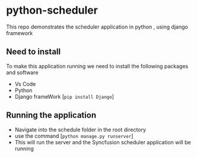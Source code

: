# python-scheduler
This repo demonstrates the scheduler application in python , using django framework
## Need to install
To make this application running we need to install the following packages and software
* Vs Code
* Python
* Django frameWork [`pip install Django`]

## Running the application 
* Navigate into the schedule folder in the root directory
* use the command [`python manage.py runserver`]
* This will run the server and the Syncfusion scheduler application will be running